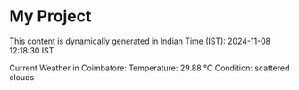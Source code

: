 # My Project

This content is dynamically generated in Indian Time (IST): 2024-11-08 12:18:30 IST


Current Weather in Coimbatore:
Temperature: 29.88 °C
Condition: scattered clouds
